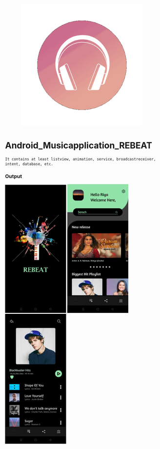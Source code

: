 <h1 align="center"> <center><img src="https://github.com/RiyaShah08/REBEAT_Music_Application/blob/master/logo_music.gif" width="400"></h1>
  
  # Android_Musicapplication_REBEAT
    It contains at least listview, animation, service, broadcastreceiver, intent, database, etc. 
  
  ### Output
  
  <p float="left">
    <img src="https://github.com/RiyaShah08/REBEAT_Music_Application/blob/master/output/home.jpeg" width="200dp"> 
    <img src="https://github.com/RiyaShah08/REBEAT_Music_Application/blob/master/output/home4.jpeg" width="200dp"> 
    <img src="https://github.com/RiyaShah08/REBEAT_Music_Application/blob/master/output/playlist1.jpeg" width="200dp">
  </p>
